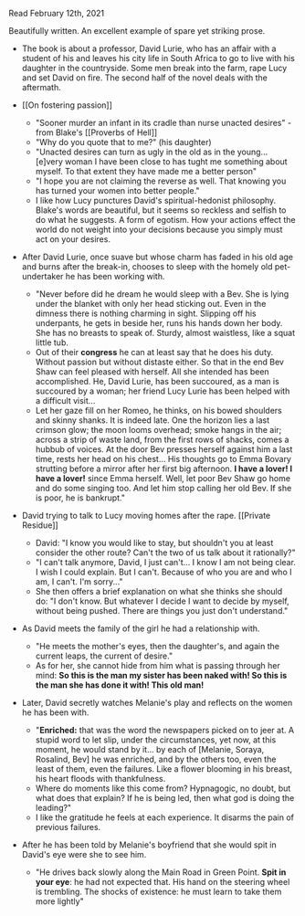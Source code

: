 Read February 12th, 2021

Beautifully written. An excellent example of spare yet striking prose.

- The book is about a professor, David Lurie, who has an affair with a student of his and leaves his city life in South Africa to go to live with his daughter in the countryside. Some men break into the farm, rape Lucy and set David on fire. The second half of the novel deals with the aftermath.
- [[On fostering passion]]
    - "Sooner murder an infant in its cradle than nurse unacted desires" - from Blake's [[Proverbs of Hell]]
    - "Why do you quote that to me?" (his daughter)
    - "Unacted desires can turn as ugly in the old as in the young... [e]very woman I have been close to has tught me something about myself. To that extent they have made me a better person"
    - "I hope you are not claiming the reverse as well. That knowing you has turned your women into better people."
    - I like how Lucy punctures David's spiritual-hedonist philosophy. Blake's words are beautiful, but it seems so reckless and selfish to do what he suggests. A form of egotism. How your actions effect the world do not weight into your decisions because you simply must act on your desires. 
- After David Lurie, once suave but whose charm has faded in his old age and burns after the break-in, chooses to sleep with the homely old pet-undertaker he has been working with.
    - "Never before did he dream he would sleep with a Bev. She is lying under the blanket with only her head sticking out. Even in the dimness there is nothing charming in sight. Slipping off his underpants, he gets in beside her, runs his hands down her body. She has no breasts to speak of. Sturdy, almost waistless, like a squat little tub.
    - Out of their __congress__ he can at least say that he does his duty. Without passion but without distaste either. So that in the end Bev Shaw can feel pleased with herself. All she intended has been accomplished. He, David Lurie, has been succoured, as a man is succoured by a woman; her friend Lucy Lurie has been helped with a difficult visit...
    - Let her gaze fill on her Romeo, he thinks, on his bowed shoulders and skinny shanks. It is indeed late. One the horizon lies a last crimson glow; the moon looms overhead; smoke hangs in the air; across a strip of waste land, from the first rows of shacks, comes a hubbub of voices. At the door Bev presses herself against him a last time, rests her head on his chest... His thoughts go to Emma Bovary strutting before a mirror after her first big afternoon. __I have a lover! I have a lover!__ since Emma herself. Well, let poor Bev Shaw go home and do some singing too. And let him stop calling her old Bev. If she is poor, he is bankrupt."
- David trying to talk to Lucy moving homes after the rape. [[Private Residue]] 
    - David: "I know you would like to stay, but shouldn't you at least consider the other route? Can't the two of us talk about it rationally?"
    - "I can't talk anymore, David, I just can't... I know I am not being clear. I wish I could explain. But I can't. Because of who you are and who I am, I can't. I'm sorry..."
    - She then offers a brief explanation on what she thinks she should do: "I don't know. But whatever I decide I want to decide by myself, without being pushed. There are things you just don't understand."
- As David meets the family of the girl he had a relationship with.
    - "He meets the mother's eyes, then the daughter's, and again the current leaps, the current of desire."
    - As for her, she cannot hide from him what is passing through her mind: __So this is the man my sister has been naked with! So this is the man she has done it with! This old man!__

- Later, David secretly watches Melanie's play and reflects on the women he has been with.
    - "__Enriched:__ that was the word the newspapers picked on to jeer at. A stupid word to let slip, under the circumstances, yet now, at this moment, he would stand by it... by each of [Melanie, Soraya, Rosalind, Bev] he was enriched, and by the others too, even the least of them, even the failures. Like a flower blooming in his breast, his heart floods with thankfulness.
    - Where do moments like this come from? Hypnagogic, no doubt, but what does that explain? If he is being led, then what god is doing the leading?"
    - I like the gratitude he feels at each experience. It disarms the pain of previous failures. 
- After he has been told by Melanie's boyfriend that she would spit in David's eye were she to see him.
    - "He drives back slowly along the Main Road in Green Point. __Spit in your eye__: he had not expected that. His hand on the steering wheel is trembling. The shocks of existence: he must learn to take them more lightly" 
